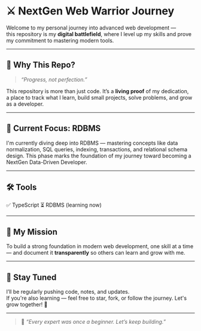 # ⚔️ NextGen Web Warrior Journey

Welcome to my personal journey into advanced web development —  
this repository is my **digital battlefield**, where I level up my skills and prove my commitment to mastering modern tools.

---

## 🧭 Why This Repo?

> _“Progress, not perfection.”_

This repository is more than just code. It’s a **living proof** of my dedication,  
a place to track what I learn, build small projects, solve problems, and grow as a developer.

---

## 🚀 Current Focus: RDBMS

I'm currently diving deep into RDBMS — mastering concepts like data normalization, SQL queries, indexing, transactions, and relational schema design.
This phase marks the foundation of my journey toward becoming a NextGen Data-Driven Developer.

---

## 🛠️ Tools 

✅ TypeScript
⏳  RDBMS (learning now)  

---

## 🌱 My Mission

To build a strong foundation in modern web development, one skill at a time — and document it **transparently** so others can learn and grow with me.

---

## 📌 Stay Tuned

I’ll be regularly pushing code, notes, and updates.  
If you're also learning — feel free to star, fork, or follow the journey. Let's grow together! 🌟

---

> 🧠 _“Every expert was once a beginner. Let’s keep building.”_
